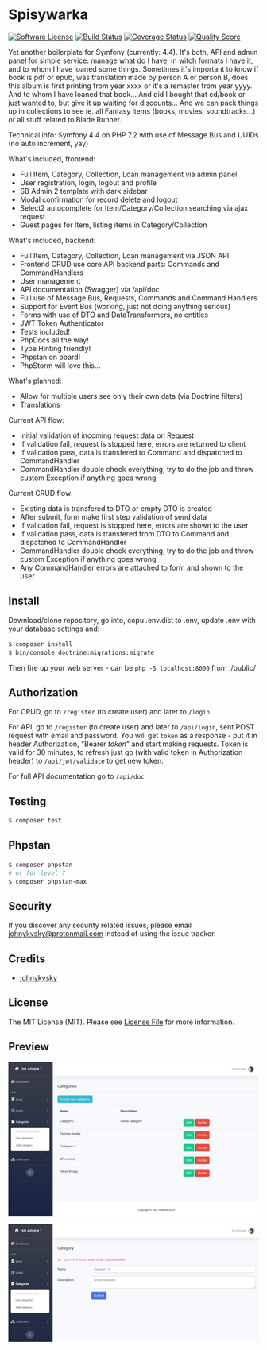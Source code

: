 # Spisywarka

[![Software License][ico-license]](LICENSE.md)
[![Build Status][ico-travis]][link-travis]
[![Coverage Status][ico-scrutinizer]][link-scrutinizer]
[![Quality Score][ico-code-quality]][link-code-quality]

Yet another boilerplate for Symfony (currently: 4.4). It's both, API and admin panel for simple service: manage what do I have, in witch formats I have it, and to whom I have loaned some things. Sometimes it's important to know if book is pdf or epub, was translation made by person A or person B, does this album is first printing from year xxxx or it's a remaster from year yyyy. And to whom I have loaned that book... And did I bought that cd/book or just wanted to, but give it up waiting for discounts... And we can pack things up in collections to see ie. all Fantasy items (books, movies, soundtracks...) or all stuff related to Blade Runner.

Technical info: Symfony 4.4 on PHP 7.2 with use of Message Bus and UUIDs (no auto increment, yay)

What's included, frontend:

 * Full Item, Category, Collection, Loan management via admin panel
 * User registration, login, logout and profile
 * SB Admin 2 template with dark sidebar
 * Modal confirmation for record delete and logout
 * Select2 autocomplete for Item/Category/Collection searching via ajax request
 * Guest pages for Item, listing items in Category/Collection

What's included, backend:

 * Full Item, Category, Collection, Loan management via JSON API
 * Frontend CRUD use core API backend parts: Commands and CommandHandlers
 * User management
 * API documentation (Swagger) via /api/doc
 * Full use of Message Bus, Requests, Commands and Command Handlers
 * Support for Event Bus (working, just not doing anything serious)
 * Forms with use of DTO and DataTransformers, no entities
 * JWT Token Authenticator
 * Tests included!
 * PhpDocs all the way!
 * Type Hinting friendly!
 * Phpstan on board!
 * PhpStorm will love this...

What's planned:

 * Allow for multiple users see only their own data (via Doctrine filters)
 * Translations

Current API flow:
 * Initial validation of incoming request data on Request
 * If validation fail, request is stopped here, errors are returned to client
 * If validation pass, data is transfered to Command and dispatched to CommandHandler
 * CommandHandler double check everything, try to do the job and throw custom Exception if anything goes wrong

Current CRUD flow:
 * Existing data is transfered to DTO or empty DTO is created
 * After submit, form make first step validation of send data
 * If validation fail, request is stopped here, errors are shown to the user
 * If validation pass, data is transfered from DTO to Command and dispatched to CommandHandler
 * CommandHandler double check everything, try to do the job and throw custom Exception if anything goes wrong
 * Any CommandHandler errors are attached to form and shown to the user

## Install

Download/clone repository, go into, copu .env.dist to .env, update .env with your database settings and:

``` bash
$ composer install
$ bin/console doctrine:migrations:migrate
```

Then fire up your web server - can be `php -S localhost:8000` from ./public/

## Authorization

For CRUD, go to `/register` (to create user) and later to `/login`

For API, go to `/register` (to create user) and later to `/api/login`, sent POST request with email and password. You will get `token` as a response - put it in header Authorization, "Bearer _token_" and start making requests. Token is valid for 30 minutes, to refresh just go (with valid token in Authorization header) to `/api/jwt/validate` to get new token.

For full API documentation go to `/api/doc`

## Testing

``` bash
$ composer test
```

## Phpstan

``` bash
$ composer phpstan
# or for level 7
$ composer phpstan-max
```


## Security

If you discover any security related issues, please email johnykvsky@protonmail.com instead of using the issue tracker.

## Credits

- [johnykvsky][link-author]

## License

The MIT License (MIT). Please see [License File](LICENSE.md) for more information.

## Preview

![Listing](https://raw.githubusercontent.com/johnykvsky/spisywarka/master/spisywarka-s1.png)

![Editing](https://raw.githubusercontent.com/johnykvsky/spisywarka/master/spisywarka-s2.png)

[ico-license]: https://img.shields.io/badge/license-MIT-brightgreen.svg?style=flat-square
[ico-travis]: https://img.shields.io/travis/johnykvsky/spisywarka/master.svg?style=flat-square
[ico-scrutinizer]: https://img.shields.io/scrutinizer/coverage/g/johnykvsky/spisywarka.svg?style=flat-square
[ico-code-quality]: https://img.shields.io/scrutinizer/g/johnykvsky/spisywarka.svg?style=flat-square

[link-travis]: https://travis-ci.org/johnykvsky/spisywarka
[link-scrutinizer]: https://scrutinizer-ci.com/g/johnykvsky/spisywarka/code-structure
[link-code-quality]: https://scrutinizer-ci.com/g/johnykvsky/spisywarka
[link-author]: https://github.com/johnykvsky
